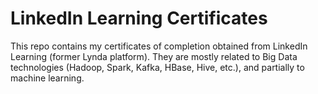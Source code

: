 
LinkedIn Learning Certificates
===================================================


This repo contains my certificates of completion obtained from LinkedIn Learning (former Lynda platform). They are mostly related to Big Data technologies (Hadoop, Spark, Kafka, HBase, Hive, etc.), and partially to machine learning.